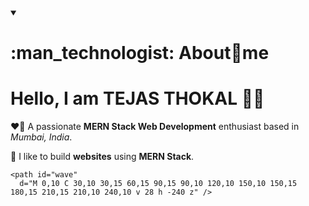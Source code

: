 <!-- About Me -->
<details align = "left" open>
<summary><h1>:man_technologist: About🎯me</h1></summary>

# Hello, I am TEJAS THOKAL :wave::smiley:

❤️‍🔥 A passionate **MERN Stack Web Development** enthusiast based in _Mumbai, India_.

🌟 I like to build **websites** using **MERN Stack**.
<svg viewBox="0 0 120 20" xmlns="http://www.w3.org/2000/svg"
  xmlns:xlink="http://www.w3.org/1999/xlink">

  <!-- CSS -->
  <style>
  svg {
    width: 100vw;
    position: fixed;
    top: 5px;
    transform: rotate(360deg);
    overflow: visible;
    }

    <!-- Last Wave -->
    .wave {
        animation: wave 2s linear;
        animation-iteration-count: infinite;
        opacity: 0.6;
        fill: #01AAff;
        }

    #wave2 {
        animation-duration: 9s;
        animation-direction: reverse;
        opacity: 0.07;
        fill: #01AAFF;
        }

    #wave3 {
        animation-duration: 8s;
        opacity: 0.08;
        fill: #01AAFF;
    }

    #wave4 {
        animation-duration: 7s;
        animation-direction: reverse;
        opacity: 0.09;
        fill: #01AAFF;
    }

    #wave5 {
        animation-duration: 6s;
        opacity: 0.10;
        fill: #01AAFF;
        }

    #wave6 {
        animation-duration: 5s;
        animation-direction: reverse;
        opacity: 0.09;
        fill: #01AAFF;
        }

    #wave7 {
        animation-duration: 4s;
        opacity: 0.08;
        fill: #01AAFF;
        }

    #wave8 {
        animation-duration: 3s;
        animation-direction: reverse;
        opacity: 0.07;
        fill: #01AAFF;
        }

    <!-- First Wave -->
    #wave9 {
        animation-duration: 2s;
        opacity: 0.06;
        fill: #01AAFF;
    }

    @keyframes wave { to { transform: translateX(-100%); } }

    </style>

  <defs>
    <filter id="anim">
      <feGaussianBlur in="SourceGraphic" stdDeviation="1" result="blur" />
      <feColorMatrix in="blur" mode="matrix"
        values="
           1 0 0 0 0
           0 1 0 0 0
           0 0 1 0 0
           0 0 0 1 0"
        result="anim" />
      <xfeBlend in="SourceGraphic" in2="anim" />
    </filter>

    <path id="wave"
      d="M 0,10 C 30,10 30,15 60,15 90,15 90,10 120,10 150,10 150,15 180,15 210,15 210,10 240,10 v 28 h -240 z" />
  </defs>

  <use id="wave2" class="wave" xlink:href="#wave" x="0" y="0"></use>
  <use id="wave3" class="wave" xlink:href="#wave" x="0" y="-1"></use>
  <use id="wave4" class="wave" xlink:href="#wave" x="0" y="-2"></use>
  <use id="wave5" class="wave" xlink:href="#wave" x="0" y="-3"></use>
  <use id="wave6" class="wave" xlink:href="#wave" x="0" y="-4"></use>
  <use id="wave7" class="wave" xlink:href="#wave" x="0" y="-5"></use>
  <use id="wave8" class="wave" xlink:href="#wave" x="0" y="-6"></use>
  <use id="wave9" class="wave" xlink:href="#wave" x="0" y="-7"></use>
</svg>

